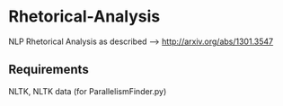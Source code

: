 Rhetorical-Analysis
===================

NLP Rhetorical Analysis as described --> http://arxiv.org/abs/1301.3547

Requirements
------------
NLTK, NLTK data (for ParallelismFinder.py)
